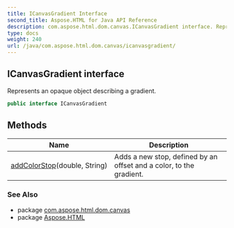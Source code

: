 ```yaml
---
title: ICanvasGradient Interface
second_title: Aspose.HTML for Java API Reference
description: com.aspose.html.dom.canvas.ICanvasGradient interface. Represents an opaque object describing a gradient
type: docs
weight: 240
url: /java/com.aspose.html.dom.canvas/icanvasgradient/
---
```

## ICanvasGradient interface

Represents an opaque object describing a gradient.

```java
public interface ICanvasGradient
```

## Methods

| Name | Description |
| --- | --- |
| [addColorStop](../../com.aspose.html.dom.canvas/icanvasgradient/addcolorstop/)(double, String) | Adds a new stop, defined by an offset and a color, to the gradient. |

### See Also

* package [com.aspose.html.dom.canvas](../../com.aspose.html.dom.canvas/)
* package [Aspose.HTML](../../)
